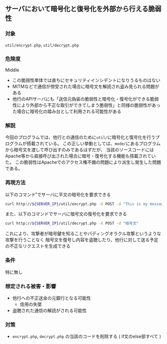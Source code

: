 ## サーバにおいて暗号化と復号化を外部から行える脆弱性
### 対象
`util/encrypt.php`,
`util/decrypt.php`

### 危険度
Middle
* この脆弱性単体では直ちにセキュリティインシデントになりうるものはない
* MITMなどで通信が傍受された場合に暗号文を解読され盗み見られる問題がある
* 他行のAPIサーバにも「送信元偽装の脆弱性と暗号化・復号化ができる脆弱性により外部から不正な取引ができてしまう脆弱性」と同様の脆弱性があった場合に暗号化の踏み台として利用される可能性がある

### 解説
今回のプログラムでは、他行との通信のために`util/`に暗号化と復号化を行うプログラムが搭載されている。
この正しい挙動としては、`mode/`にあるプログラムから暗号文を渡して呼び出すのみであるはずだが、
当該のソースコードにはApache等から直接呼び出された場合に暗号・復号化する機能も搭載されていた。
この脆弱性はApacheでのアクセス権不備の問題により派生し発生した問題である。

### 再現方法
以下のコマンド˚でサーバに平文の暗号化を要求できる
```sh
curl http://${SERVER_IP}/util/encrypt.php -X POST -d "This is my message"
```

また、以下のコマンドでサーバに暗号文の復号化を要求できる
```sh
curl http://${SERVER_IP}/util/decrypt.php -X POST -d "暗号文"
```

これにより、攻撃者が暗号鍵を知ることやパディングオラクル攻撃というような攻撃を行うことなく
暗号文を復号し内容を盗聴したり、他行に対して送る予定の不正なリクエストを生成できる

### 条件
特に無し

### 想定される被害・影響
* 他行への不正送金の元銀行となる可能性
    - 信用の失墜
* 盗聴された通信の解読がされる可能性

### 対策
* `encrypt.php`, `decrypt.php` の当該のコードを削除する
  ( if文のelse部すべて )